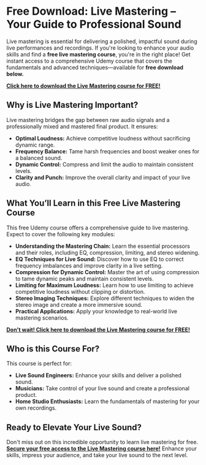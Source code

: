 # Free Download: Live Mastering – Your Guide to Professional Sound

Live mastering is essential for delivering a polished, impactful sound during live performances and recordings. If you're looking to enhance your audio skills and find a **free live mastering course**, you're in the right place! Get instant access to a comprehensive Udemy course that covers the fundamentals and advanced techniques—available for **free download below.**

[**Click here to download the Live Mastering course for FREE!**](https://udemywork.com/live-mastering)

## Why is Live Mastering Important?

Live mastering bridges the gap between raw audio signals and a professionally mixed and mastered final product. It ensures:

*   **Optimal Loudness:** Achieve competitive loudness without sacrificing dynamic range.
*   **Frequency Balance:** Tame harsh frequencies and boost weaker ones for a balanced sound.
*   **Dynamic Control:** Compress and limit the audio to maintain consistent levels.
*   **Clarity and Punch:** Improve the overall clarity and impact of your live audio.

## What You’ll Learn in this Free Live Mastering Course

This free Udemy course offers a comprehensive guide to live mastering. Expect to cover the following key modules:

*   **Understanding the Mastering Chain:** Learn the essential processors and their roles, including EQ, compression, limiting, and stereo widening.
*   **EQ Techniques for Live Sound:** Discover how to use EQ to correct frequency imbalances and improve clarity in a live setting.
*   **Compression for Dynamic Control:** Master the art of using compression to tame dynamic peaks and maintain consistent levels.
*   **Limiting for Maximum Loudness:** Learn how to use limiting to achieve competitive loudness without clipping or distortion.
*   **Stereo Imaging Techniques:** Explore different techniques to widen the stereo image and create a more immersive sound.
*   **Practical Applications:** Apply your knowledge to real-world live mastering scenarios.

[**Don't wait! Click here to download the Live Mastering course for FREE!**](https://udemywork.com/live-mastering)

## Who is this Course For?

This course is perfect for:

*   **Live Sound Engineers:** Enhance your skills and deliver a polished sound.
*   **Musicians:** Take control of your live sound and create a professional product.
*   **Home Studio Enthusiasts:** Learn the fundamentals of mastering for your own recordings.

## Ready to Elevate Your Live Sound?

Don't miss out on this incredible opportunity to learn live mastering for free. **[Secure your free access to the Live Mastering course here!](https://udemywork.com/live-mastering)** Enhance your skills, impress your audience, and take your live sound to the next level.
